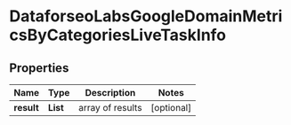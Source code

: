 # DataforseoLabsGoogleDomainMetricsByCategoriesLiveTaskInfo


## Properties

| Name | Type | Description | Notes |
|------------ | ------------- | ------------- | -------------|
**result** | **List<DataforseoLabsGoogleDomainMetricsByCategoriesLiveResultInfo>** | array of results |[optional]|